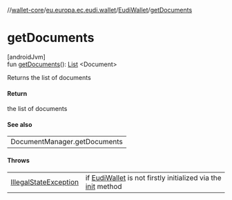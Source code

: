 //[wallet-core](../../../index.md)/[eu.europa.ec.eudi.wallet](../index.md)/[EudiWallet](index.md)/[getDocuments](get-documents.md)

# getDocuments

[androidJvm]\
fun [getDocuments](get-documents.md)(): [List](https://kotlinlang.org/api/latest/jvm/stdlib/kotlin.collections/-list/index.html)
&lt;Document&gt;

Returns the list of documents

#### Return

the list of documents

#### See also

|                              |
|------------------------------|
| DocumentManager.getDocuments |

#### Throws

|                                                                                                                  |                                                                                     |
|------------------------------------------------------------------------------------------------------------------|-------------------------------------------------------------------------------------|
| [IllegalStateException](https://kotlinlang.org/api/latest/jvm/stdlib/kotlin/-illegal-state-exception/index.html) | if [EudiWallet](index.md) is not firstly initialized via the [init](init.md) method |
